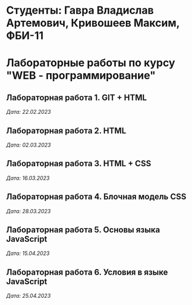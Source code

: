 # Студенты: Гавра Владислав Артемович, Кривошеев Максим, ФБИ-11

# Лабораторные работы по курсу "WEB - программирование"

## Лабораторная работа 1. GIT + HTML

*Дата: 22.02.2023*

## Лабораторная работа 2. HTML

*Дата: 02.03.2023*

## Лабораторная работа 3. HTML + CSS

*Дата: 16.03.2023*

## Лабораторная работа 4. Блочная модель CSS

*Дата: 28.03.2023*

## Лабораторная работа 5. Основы языка JavaScript

*Дата: 15.04.2023*

## Лабораторная работа 6. Условия в языке JavaScript

*Дата: 25.04.2023*



